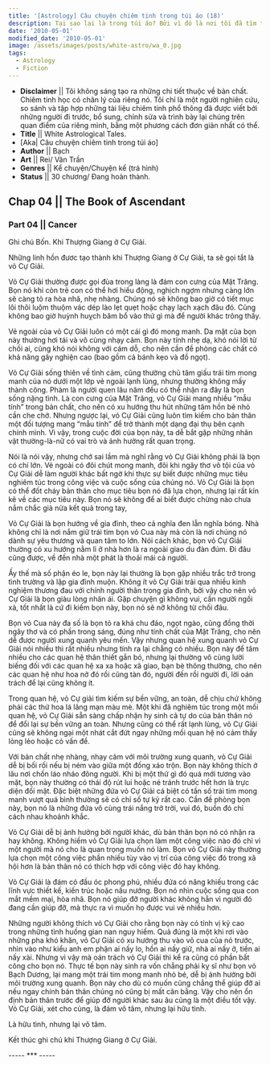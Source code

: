 ```yaml
---
title: '[Astrology] Câu chuyện chiêm tinh trong túi áo (18)'
description: Tại sao lại là trong túi áo? Bởi vì đó là nơi tôi đã tìm thấy câu chuyện này. Trong túi áo của một kẻ lang thang.
date: '2010-05-01'
modified_date: '2010-05-01'
image: /assets/images/posts/white-astro/wa_0.jpg
tags:
  - Astrology
  - Fiction
---
```

* **Disclaimer** || Tôi không sáng tạo ra những chi tiết thuộc về bản chất. Chiêm tinh học có chân lý của riêng nó. Tôi chỉ là một người nghiên cứu, so sánh và tập hợp những tài liệu chiêm tinh phổ thông đã được viết bởi những người đi trước, bổ sung, chỉnh sửa và trình bày lại chúng trên quan điểm của riêng mình, bằng một phương cách đơn giản nhất có thể.
* **Title** || White Astrological Tales.
* [Aka| Câu chuyện chiêm tinh trong túi áo]
* **Author** || Bạch
* **Art** ||  Rei/ Vân Trần
* **Genres** || Kể chuyện/Chuyện kể (trá hình)
* **Status** || 30 chương/ Đang hoàn thành.

## Chap 04 || The Book of Ascendant
### Part 04 || Cancer

Ghi chú Bốn. Khi Thượng Giang ở Cự Giải.

Những linh hồn đươc tạo thành khi Thượng Giang ở Cự Giải, ta sẽ gọi tắt là vỏ Cự Giải.

Vỏ Cự Giải thường được gọi đùa trong làng là đám con cưng của Mặt Trăng. Bọn nó khi còn trẻ con có thể hơi hiếu động, nghịch ngợm nhưng càng lớn sẽ càng tỏ ra hòa nhã, nhẹ nhàng. Chúng nó sẽ không bao giờ có tiết mục lôi thôi luộm thuộm vác dép lào lẹt quẹt hoặc chạy lạch xạch đâu đó. Cũng không bao giờ huỳnh huỵch băm bổ vào thứ gì mà để người khác trông thấy.

Vẻ ngoài của vỏ Cự Giải luôn có một cái gì đó mong manh. Da mặt của bọn này thường hơi tái và vô cùng nhạy cảm. Bọn này tính nhẹ dạ, khó nói lời từ chối ai, cũng khó nói không với cám dỗ, cho nên cần đề phòng các chất có khả năng gây nghiện cao (bao gồm cả bánh kẹo và đồ ngọt).

Vỏ Cự Giải sống thiên về tình cảm, cũng thường chủ tâm giấu trái tim mong manh của nó dưới một lớp vẻ ngoài lạnh lùng, nhưng thường không mấy thành công. Phàm là người quen lâu năm đều có thể nhận ra đây là bọn sống nặng tình. Là con cưng của Mặt Trăng, vỏ Cự Giải mang nhiều “mẫu tính” trong bản chất, cho nên có xu hướng thu hút những tâm hồn bé nhỏ cần che chở. Nhưng ngược lại, vỏ Cự Giải cũng luôn tìm kiếm cho bản thân một đối tượng mang “mẫu tính” để trở thành một dạng đại thụ bên cạnh chính mình. Vì vậy, trong cuộc đời của bọn này, ta dễ bắt gặp những nhân vật thường-là-nữ có vai trò và ảnh hưởng rất quan trọng.

Nói là nói vậy, nhưng chớ sai lầm mà nghĩ rằng vỏ Cự Giải không phải là bọn có chí lớn. Vẻ ngoài có đôi chút mong manh, đôi khi ngây thơ vô tội của vỏ Cự Giải dễ làm người khác bất ngờ khi thực sự biết được những mục tiêu nghiêm túc trong công việc và cuộc sống của chúng nó. Vỏ Cự Giải là bọn có thể đốt cháy bản thân cho mục tiêu bọn nó đã lựa chọn, nhưng lại rất kín kẽ về các mục tiêu này. Bọn nó sẽ không để ai biết được chừng nào chưa nắm chắc già nửa kết quả trong tay,

Vỏ Cự Giải là bọn hướng về gia đình, theo cả nghĩa đen lẫn nghĩa bóng. Nhà không chỉ là nơi nắm giữ trái tim bọn vỏ Cua này mà còn là nơi chúng nó dành sự yêu thương và quan tâm to lớn. Nói cách khác, bọn vỏ Cự Giải thường có xu hướng nằm lì ở nhà hơn là ra ngoài giao du đàn đúm. Đi đâu cũng được, về đến nhà một phát là thoải mái cả người.

Ấy thế mà số phận éo le, bọn này lại thường là bọn gặp nhiều trắc trở trong tình trường và lập gia đình muộn. Không ít vỏ Cự Giải trải qua nhiều kinh nghiệm thương đau với chính người thân trong gia đình, bởi vậy cho nên vỏ Cự Giải là bọn giàu lòng nhân ái. Gặp chuyện gì không vui, cần người ngồi xả, tốt nhất là cứ đi kiếm bọn này, bọn nó sẽ nỡ không từ chối đâu.

Bọn vỏ Cua này đa số là bọn tỏ ra khá chu đáo, ngọt ngào, cũng đồng thời ngây thơ và có phần trong sáng, đúng như tính chất của Mặt Trăng, cho nên dễ được người xung quanh yêu mến. Vậy nhưng quan hệ xung quanh vỏ Cự Giải nói nhiều thì rất nhiều nhưng tính ra lại chẳng có nhiều. Bọn này để tâm nhiều cho các quan hệ thân thiết gắn bó, nhưng lại thường vô cùng lười biếng đối với các quan hệ xa xa hoặc xã giao, bạn bè thông thường, cho nên các quan hệ như hoa nở đó rồi cũng tàn đó, người đến rồi người đi, lời oán trách để lại cũng không ít.

Trong quan hệ, vỏ Cự giải tìm kiếm sự bền vững, an toàn, dễ chịu chứ không phải các thứ hoa lá lãng mạn màu mè. Một khi đã nghiêm túc trong một mối quan hệ, vỏ Cự Giải sẵn sàng chấp nhận hy sinh cả tự do của bản thân nó để đổi lại sự bền vững an toàn. Nhưng cũng có thể rất lạnh lùng, vỏ Cự Giải cũng sẽ không ngại một nhát cắt đứt ngay những mối quan hệ nó cảm thấy lỏng lẻo hoặc có vấn đề.

Với bản chất nhẹ nhàng, nhạy cảm với môi trường xung quanh, vỏ Cự Giải dễ bị bối rối nếu bị ném vào giữa một đống xáo trộn. Bọn này không thích ở lâu nơi chốn láo nháo đông người. Khi bị một thứ gì đó quá mới tương vào mặt, bọn này thường có thái độ rút lui hoặc né tránh trước hết hơn là trực diện đối mặt. Đặc biệt những đứa vỏ Cự Giải cá biệt có tần số trái tim mong manh vượt quá bình thường sẽ có chỉ số tự kỷ rất cao. Cần đề phòng bọn này, bọn nó là những đứa vô cùng trái nắng trở trời, vui đó, buồn đó chỉ cách nhau khoảnh khắc.

Vỏ Cự Giải dễ bị ảnh hưởng bởi người khác, dù bản thân bọn nó có nhận ra hay không. Không hiếm vỏ Cự Giải lựa chọn làm một công việc nào đó chỉ vì một người mà nó cho là quan trọng muốn nó làm. Bọn vỏ Cự Giải này thường lựa chọn một công việc phần nhiều tùy vào vị trí của công việc đó trong xã hội hơn là bản thân nó có thích hợp với công việc đó hay không.

Vỏ Cự Giải là đám có đầu óc phong phú, nhiều đứa có năng khiếu trong các lĩnh vực thiết kế, kiến trúc hoặc nấu nướng. Bọn nó nhìn cuộc sống qua con mắt mềm mại, hòa nhã. Bọn nó giúp đỡ người khác không hẳn vì người đó đang cần giúp đỡ, mà thực ra vì muốn họ được vui vẻ nhiều hơn.

Những người không thích vỏ Cự Giải cho rằng bọn này có tính vị kỷ cao trong những tình huống gian nan nguy hiểm. Quả đúng là một khi rơi vào những pha khó khăn, vỏ Cự Giải có xu hướng thu vào vỏ cua của nó trước, nhìn vào như kiểu anh em phận ai nấy lo, hồn ai nấy giữ, nhà ai nấy ở, tiền ai nấy xài. Nhưng vì vậy mà oán trách vỏ Cự Giải thì kể ra cũng có phần bất công cho bọn nó. Thực tế bọn này sinh ra vốn chẳng phải kỵ sĩ như bọn vỏ Bạch Dương, lại mang một trái tim mong manh nhỏ bé, dễ bị ảnh hưởng bởi môi trường xung quanh. Bọn này cho dù có muốn cũng chẳng thể giúp đỡ ai nếu ngay chính bản thân chúng nó cũng bị mất cân bằng. Vậy cho nên ổn định bản thân trước để giúp đỡ người khác sau âu cũng là một điều tốt vậy. Vỏ Cự Giải, xét cho cùng, là đám vô tâm, nhưng lại hữu tình.

Là hữu tình, nhưng lại vô tâm.

Kết thúc ghi chú khi Thượng Giang ở Cự Giải.

----- *** -----
